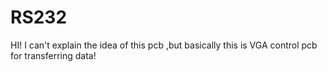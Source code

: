 # RS232
HI! I can't explain the idea of this pcb ,but basically this is VGA control pcb for transferring data!
